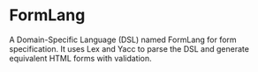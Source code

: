 # FormLang
A Domain-Specific Language (DSL) named FormLang for form specification. It uses Lex and Yacc to parse the DSL and generate equivalent HTML forms with validation.
